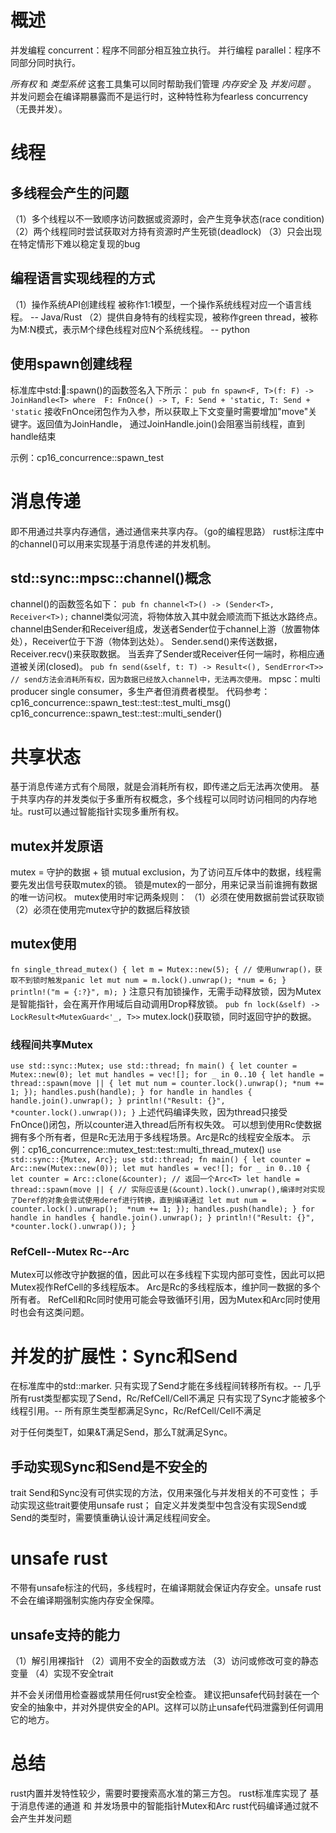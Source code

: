 # 概述
并发编程 concurrent：程序不同部分相互独立执行。
并行编程 parallel：程序不同部分同时执行。

_所有权_ 和 _类型系统_ 这套工具集可以同时帮助我们管理 _内存安全_ 及 _并发问题_ 。
并发问题会在编译期暴露而不是运行时，这种特性称为fearless concurrency（无畏并发）。

# 线程
## 多线程会产生的问题
（1）多个线程以不一致顺序访问数据或资源时，会产生竞争状态(race condition)
（2）两个线程同时尝试获取对方持有资源时产生死锁(deadlock)
（3）只会出现在特定情形下难以稳定复现的bug

## 编程语言实现线程的方式
（1）操作系统API创建线程 被称作1:1模型，一个操作系统线程对应一个语言线程。 -- Java/Rust
（2）提供自身特有的线程实现，被称作green thread，被称为M:N模式，表示M个绿色线程对应N个系统线程。 -- python

## 使用spawn创建线程
标准库中std::thread::spawn()的函数签名入下所示：
`
pub fn spawn<F, T>(f: F) -> JoinHandle<T>
where 
    F: FnOnce() -> T,
    F: Send + 'static,
    T: Send + 'static
`
接收FnOnce闭包作为入参，所以获取上下文变量时需要增加"move"关键字。返回值为JoinHandle<T>，
通过JoinHandle.join()会阻塞当前线程，直到handle结束

示例：cp16_concurrence::spawn_test

# 消息传递
即不用通过共享内存通信，通过通信来共享内存。（go的编程思路）
rust标注库中的channel()可以用来实现基于消息传递的并发机制。

## std::sync::mpsc::channel()概念
channel()的函数签名如下：
`
pub fn channel<T>() -> (Sender<T>, Receiver<T>);
`
channel类似河流，将物体放入其中就会顺流而下抵达水路终点。
channel由Sender和Receiver组成，发送者Sender位于channel上游（放置物体处），Receiver位于下游（物体到达处）。
Sender.send()来传送数据，Receiver.recv()来获取数据。
当丢弃了Sender或Receiver任何一端时，称相应通道被关闭(closed)。
`
pub fn send(&self, t: T) -> Result<(), SendError<T>> // send方法会消耗所有权，因为数据已经放入channel中，无法再次使用。
`
mpsc：multi producer single consumer，多生产者但消费者模型。
代码参考：
cp16_concurrence::spawn_test::test::test_multi_msg()
cp16_concurrence::spawn_test::test::multi_sender()

# 共享状态
基于消息传递方式有个局限，就是会消耗所有权，即传递之后无法再次使用。
基于共享内存的并发类似于多重所有权概念，多个线程可以同时访问相同的内存地址。rust可以通过智能指针实现多重所有权。

## mutex并发原语
mutex = 守护的数据 + 锁
mutual exclusion，为了访问互斥体中的数据，线程需要先发出信号获取mutex的锁。
锁是mutex的一部分，用来记录当前谁拥有数据的唯一访问权。
mutex使用时牢记两条规则：
（1）必须在使用数据前尝试获取锁
（2）必须在使用完mutex守护的数据后释放锁

## mutex使用
`
fn single_thread_mutex() {
    let m = Mutex::new(5);
    {
        // 使用unwrap()，获取不到锁时触发panic
        let mut num = m.lock().unwrap();
        *num = 6;
    }
    println!("m = {:?}", m);
}
`
注意只有加锁操作，无需手动释放锁，因为Mutex是智能指针，会在离开作用域后自动调用Drop释放锁。
`
pub fn lock(&self) -> LockResult<MutexGuard<'_, T>>
`
mutex.lock()获取锁，同时返回守护的数据。

### 线程间共享Mutex<T>
`
use std::sync::Mutex;
use std::thread;
fn main() {
    let counter = Mutex::new(0);
    let mut handles = vec![];
    for _ in 0..10 {
        let handle = thread::spawn(move || {
            let mut num = counter.lock().unwrap();
            *num += 1;
        });
        handles.push(handle);
    }
    for handle in handles {
        handle.join().unwrap();
    }
    println!("Result: {}", *counter.lock().unwrap());
}
`
上述代码编译失败，因为thread只接受FnOnce()闭包，所以counter进入thread后所有权失效。
可以想到使用Rc<T>使数据拥有多个所有者，但是Rc<T>无法用于多线程场景。Arc<T>是Rc<T>的线程安全版本。
示例：cp16_concurrence::mutex_test::test::multi_thread_mutex()
`
use std::sync::{Mutex, Arc};
use std::thread;
fn main() {
    let counter = Arc::new(Mutex::new(0));
    let mut handles = vec![];
    for _ in 0..10 {
        let counter = Arc::clone(&counter); // 返回一个Arc<T>
        let handle = thread::spawn(move || {
            // 实际应该是(&count).lock().unwrap(),编译时对实现了Deref的对象会尝试使用deref进行转换，直到编译通过
            let mut num = counter.lock().unwrap(); 
            *num += 1;
        });
        handles.push(handle);
    }
    for handle in handles {
        handle.join().unwrap();
    }
    println!("Result: {}", *counter.lock().unwrap());
}
`

### RefCell<T>--Mutex<T>  Rc<T>--Arc<T>
Mutex<T>可以修改守护数据的值，因此可以在多线程下实现内部可变性，因此可以把Mutex<T>视作RefCell<T>的多线程版本。
Arc<T>是Rc<T>的多线程版本，维护同一数据的多个所有者。
RefCell<T>和Rc<T>同时使用可能会导致循环引用，因为Mutex<T>和Arc<T>同时使用时也会有这类问题。


# 并发的扩展性：Sync和Send
在标准库中的std::marker.
只有实现了Send才能在多线程间转移所有权。-- 几乎所有rust类型都实现了Send，Rc/RefCell/Cell不满足
只有实现了Sync才能被多个线程引用。-- 所有原生类型都满足Sync，Rc/RefCell/Cell不满足

对于任何类型T，如果&T满足Send，那么T就满足Sync。

## 手动实现Sync和Send是不安全的
trait Send和Sync没有可供实现的方法，仅用来强化与并发相关的不可变性；
手动实现这些trait要使用unsafe rust；
自定义并发类型中包含没有实现Send或Send的类型时，需要慎重确认设计满足线程间安全。

# unsafe rust
不带有unsafe标注的代码，多线程时，在编译期就会保证内存安全。unsafe rust不会在编译期强制实施内存安全保障。

## unsafe支持的能力
（1）解引用裸指针
（2）调用不安全的函数或方法
（3）访问或修改可变的静态变量
（4）实现不安全trait

并不会关闭借用检查器或禁用任何rust安全检查。
建议把unsafe代码封装在一个安全的抽象中，并对外提供安全的API。这样可以防止unsafe代码泄露到任何调用它的地方。


# 总结
rust内置并发特性较少，需要时要搜索高水准的第三方包。
rust标准库实现了 基于消息传递的通道 和 并发场景中的智能指针Mutex和Arc
rust代码编译通过就不会产生并发问题